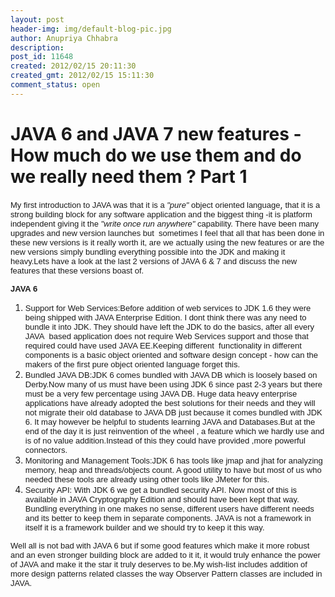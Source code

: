 ```yaml
---
layout: post
header-img: img/default-blog-pic.jpg
author: Anupriya Chhabra
description: 
post_id: 11648
created: 2012/02/15 20:11:30
created_gmt: 2012/02/15 15:11:30
comment_status: open
---
```


# JAVA 6 and JAVA 7 new features - How much do we use them and do we really need them ? Part 1

<p><span style="font-size: small; font-family: arial,helvetica,sans-serif;">My first introduction to JAVA was that it is a <em>"pure"</em> object oriented language</span>, <span style="font-family: arial,helvetica,sans-serif; font-size: small;">that it is a strong building block for any software application and the biggest thing -it is platform independent giving it the <em>"write once run anywhere"</em> capability. There have been many upgrades and new version launches but  sometimes I feel that all that has been done in these new versions is it really worth it, are we actually using the new features or are the new versions simply bundling everything possible into the JDK and making it heavy.Lets have a look at the last 2 versions of JAVA 6 &amp; 7 and discuss the new features that these versions boast of.<!--more--></span>
<p class="wp-caption-dd"><strong><span style="font-family: arial,helvetica,sans-serif; font-size: small;"><span class="wpGallery">JAVA 6</span></span></strong></p></p>
<ol>
    <li><span style="font-family: arial,helvetica,sans-serif; font-size: small;"><span class="wpGallery">Support for Web Services:Before addition of web services to JDK 1.6 they were being shipped with JAVA Enterprise Edition. I dont think there was any need to bundle it into JDK. They should have left the JDK to do the basics, after all every JAVA  based application does not require Web Services support and those that required could have used JAVA EE.Keeping different  functionality in different components is a basic object oriented and software design concept - how can the makers of the first pure object oriented language forget this.
</span></span></li>
    <li><span style="font-family: arial,helvetica,sans-serif; font-size: small;"><span class="wpGallery">Bundled JAVA DB:JDK 6 comes bundled with JAVA DB which is loosely based on Derby.Now many of us must have been using JDK 6 since past 2-3 years but there must be a very few percentage using JAVA DB. Huge data heavy enterprise applications have already adopted the best solutions for their needs and they will not migrate their old database to JAVA DB just because it comes bundled with JDK 6. It may however be helpful to students learning JAVA and Databases.But at the end of the day it is just reinvention of the wheel , a feature which we hardly use and is of no value addition.Instead of this they could have provided ,more powerful connectors.
</span></span></li>
    <li><span style="font-family: arial,helvetica,sans-serif; font-size: small;"><span class="wpGallery">Monitoring and Management Tools:JDK 6 has tools like jmap and jhat for analyzing memory, heap and threads/objects count. A good utility to have but most of us who needed these tools are already using other tools like JMeter for this.</span></span></li>
    <li><span style="font-family: arial,helvetica,sans-serif; font-size: small;"><span class="wpGallery">Security API: With JDK 6 we get a bundled security API. Now most of this is available in JAVA Cryptography Edition and should have been kept that way. Bundling everything in one makes no sense, different users have different needs and its better to keep them in separate components. JAVA is not a framework in itself it is a framework builder and we should try to keep it this way.</span></span></li>
</ol>

<p><span style="font-size: small; font-family: arial,helvetica,sans-serif;">Well all is not bad with JAVA 6 but if some good features which make it more robust  and an even stronger building block are added to it it, it would truly enhance the power of JAVA and make it the star it truly deserves to be.My wish-list includes addition of more design patterns related classes the way Observer Pattern classes are included in JAVA.
</span>
<p class="wp-caption-dd"><span style="font-family: arial,helvetica,sans-serif; font-size: small;"><span class="wpGallery"> </span>
</span></p></p>